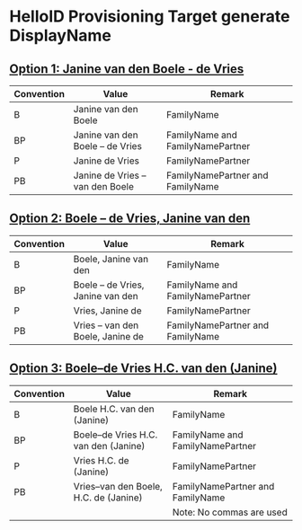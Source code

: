 # HelloID Provisioning Target generate DisplayName

## [Option 1: Janine van den Boele - de Vries](./Scripts/generateDisplayNameOption1.js)

| Convention | Value                           | Remark                           |
| ---------- | ------------------------------- | -------------------------------- |
| B          | Janine van den Boele            | FamilyName                       |
| BP         | Janine van den Boele – de Vries | FamilyName and FamilyNamePartner |
| P          | Janine de Vries                 | FamilyNamePartner                |
| PB         | Janine de Vries – van den Boele | FamilyNamePartner and FamilyName |

## [Option 2: Boele – de Vries, Janine van den](./Scripts/generateDisplayNameOption2.js)

| Convention | Value                            | Remark                           |
| ---------- | -------------------------------- | -------------------------------- |
| B          | Boele, Janine van den            | FamilyName                       |
| BP         | Boele – de Vries, Janine van den | FamilyName and FamilyNamePartner |
| P          | Vries, Janine de                 | FamilyNamePartner                |
| PB         | Vries – van den Boele, Janine de | FamilyNamePartner and FamilyName |

## [Option 3: Boele–de Vries H.C. van den (Janine)](./Scripts/generateDisplayNameOption3.js)

| Convention | Value                                 | Remark                           |
| ---------- | ------------------------------------- | -------------------------------- |
| B          | Boele H.C. van den (Janine)           | FamilyName                       |
| BP         | Boele–de Vries H.C. van den (Janine)  | FamilyName and FamilyNamePartner |
| P          | Vries H.C. de (Janine)                | FamilyNamePartner                |
| PB         | Vries–van den Boele, H.C. de (Janine) | FamilyNamePartner and FamilyName |
|            |                                       | Note: No commas are used         |